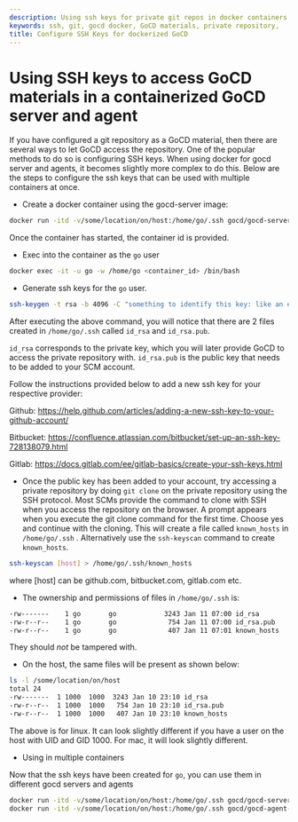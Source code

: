 ```yaml
---
description: Using ssh keys for private git repos in docker containers.
keywords: ssh, git, gocd docker, GoCD materials, private repository, 
title: Configure SSH Keys for dockerized GoCD
---
```


# Using SSH keys to access GoCD materials in a containerized GoCD server and agent

If you have configured a git repository as a GoCD material, then there are several ways to let GoCD access the repository.
One of the popular methods to do so is configuring SSH keys. When using docker for gocd server and agents, it becomes slightly more complex to do this. Below are the steps to configure the ssh keys that can be used with multiple containers at once. 


- Create a docker container using the gocd-server image: 

```bash
docker run -itd -v/some/location/on/host:/home/go/.ssh gocd/gocd-server:v18.12.0
```

Once the container has started, the container id is provided.


- Exec into the container as the `go` user

```bash
docker exec -it -u go -w /home/go <container_id> /bin/bash
```

- Generate ssh keys for the `go` user.

```bash
ssh-keygen -t rsa -b 4096 -C "something to identify this key: like an email address"
```

After executing the above command, you will notice that there are 2 files created in `/home/go/.ssh` called `id_rsa` and `id_rsa.pub`. 

`id_rsa` corresponds to the private key, which you will later provide GoCD to access the private repository with.
`id_rsa.pub` is the public key that needs to be added to your SCM account. 

Follow the instructions provided below to add a new ssh key for your respective provider:

Github: https://help.github.com/articles/adding-a-new-ssh-key-to-your-github-account/

Bitbucket: https://confluence.atlassian.com/bitbucket/set-up-an-ssh-key-728138079.html

Gitlab: https://docs.gitlab.com/ee/gitlab-basics/create-your-ssh-keys.html

- Once the public key has been added to your account, try accessing a private repository by doing `git clone` on the private repository using the SSH protocol. Most SCMs provide the command to clone with SSH when you access the repository on the browser.
A prompt appears when you execute the git clone command for the first time. Choose yes and continue with the cloning. This will create a file called `known_hosts` in `/home/go/.ssh` . Alternatively use the `ssh-keyscan` command to create `known_hosts`.

```bash
ssh-keyscan [host] > /home/go/.ssh/known_hosts
```

where [host] can be github.com, bitbucket.com, gitlab.com etc.

- The ownership and permissions of files in `/home/go/.ssh` is:
```bash
-rw-------    1 go       go            3243 Jan 11 07:00 id_rsa
-rw-r--r--    1 go       go             754 Jan 11 07:00 id_rsa.pub
-rw-r--r--    1 go       go             407 Jan 11 07:01 known_hosts
```
 
 They should _not_ be tampered with.

- On the host, the same files will be present as shown below:

```bash
ls -l /some/location/on/host
total 24
-rw-------  1 1000  1000  3243 Jan 10 23:10 id_rsa
-rw-r--r--  1 1000  1000   754 Jan 10 23:10 id_rsa.pub
-rw-r--r--  1 1000  1000   407 Jan 10 23:10 known_hosts
```

The above is for linux. It can look slightly different if you have a user on the host with UID and GID 1000. For mac, it will look slightly different.

- Using in multiple containers

Now that the ssh keys have been created for `go`, you can use them in different gocd servers and agents

```bash
docker run -itd -v/some/location/on/host:/home/go/.ssh gocd/gocd-server:v18.12.0
docker run -itd -v/some/location/on/host:/home/go/.ssh gocd/gocd-agent-alpine-3.6:v18.12.0
```

